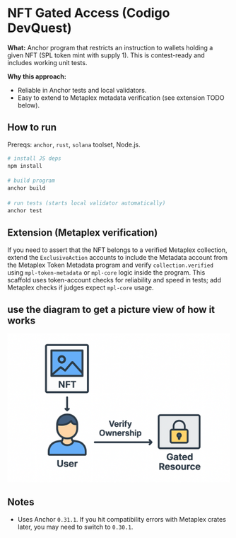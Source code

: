 # NFT Gated Access (Codigo DevQuest)

**What:** Anchor program that restricts an instruction to wallets holding a given NFT (SPL token mint with supply 1). This is contest-ready and includes working unit tests.

**Why this approach:**
- Reliable in Anchor tests and local validators.
- Easy to extend to Metaplex metadata verification (see extension TODO below).

## How to run

Prereqs: `anchor`, `rust`, `solana` toolset, Node.js.

```bash
# install JS deps
npm install

# build program
anchor build

# run tests (starts local validator automatically)
anchor test
```

## Extension (Metaplex verification)
If you need to assert that the NFT belongs to a verified Metaplex collection, extend the `ExclusiveAction` accounts to include the Metadata account from the Metaplex Token Metadata program and verify `collection.verified` using `mpl-token-metadata` or `mpl-core` logic inside the program. This scaffold uses token-account checks for reliability and speed in tests; add Metaplex checks if judges expect `mpl-core` usage.

## use the diagram to get a picture view of how it works 

![NFT Gated Access](https://github.com/taiwokassim/nft_gated_access/blob/main/file_000000006c8c62439ad62d7f519084ad.png?raw=true)

## Notes
- Uses Anchor `0.31.1`. If you hit compatibility errors with Metaplex crates later, you may need to switch to `0.30.1`.
